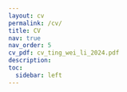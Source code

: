 ```yaml
---
layout: cv
permalink: /cv/
title: CV
nav: true
nav_order: 5
cv_pdf: cv_ting_wei_li_2024.pdf
description:
toc:
  sidebar: left
---
```

